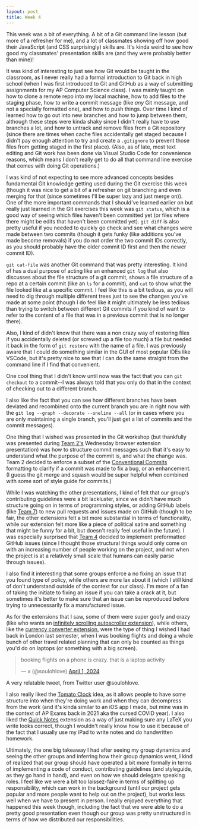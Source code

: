 ```yaml
---
layout: post
title: Week 4
---
```


This week was a bit of everything. A bit of a Git command line lesson (but more of a refresher for me), and a lot of classmates showing off how good their JavaScript (and CSS surprisingly) skills are. It's kinda weird to see how good my classmates' presentation skills are (and they were probably better than mine)!

<!--more-->

It was kind of interesting to just see how Git would be taught in the classroom, as I never really had a formal introduction to Git back in high school (when I was first introduced to Git and GitHub as a way of submitting assignments for my AP Computer Science class). I was mainly taught on how to clone a remote repo into my local machine, how to add files to the staging phase, how to write a commit message (like *any* Git message, and not a specially formatted one), and how to push things. Over time I kind of learned how to go out into new branches and how to jump between them, although these steps were kinda shaky since I didn't really have to use branches a lot, and how to untrack and remove files from a Git repository (since there are times when cache files accidentally get staged because I didn't pay enough attention to try and create a `.gitignore` to prevent those files from getting staged in the first place). (Also, as of late, most text editing and Git work has been done via Visual Studio Code for convenience reasons, which means I don't really get to do all that command line exercise that comes with doing Git operations.)

I was kind of not expecting to see more advanced concepts besides fundamental Git knowledge getting used during the Git exercise this week (though it was nice to get a bit of a refresher on git branching and even merging for that (since sometimes I'll be super lazy and just merge on)). One of the more important commands that I should've learned earlier on but really just learned in the Git exercises this week was `git status`, which is a good way of seeing which files haven't been committed yet (or files where there might be edits that haven't been committed yet). `git diff` is also pretty useful if you needed to quickly go check and see what changes were made between two commits (though it gets funky (like additions you've made become removals) if you do not order the two commit IDs correctly, as you should probably have the older commit ID first and then the newer commit ID). 

`git cat-file` was another Git command that was pretty interesting. It kind of has a dual purpose of acting like an enhanced `git log` that also discusses about the file structure of a git commit, shows a file structure of a repo at a certain commit (like an `ls` for a commit), and `cat` to show what the file looked like at a specific commit. I feel like this is a bit tedious, as you will need to dig through multiple different trees just to see the changes you've made at some point (though I do feel like it might ultimately be less tedious than trying to switch between different Git commits if you kind of want to refer to the content of a file that was in a previous commit that is no longer there). 

Also, I kind of didn't know that there was a non crazy way of restoring files if you accidentally deleted (or screwed up a file too much) a file but needed it back in the form of `git restore` with the name of a file. I was previously aware that I could do something similar in the GUI of most popular IDEs like VSCode, but it's pretty nice to see that I can do the same straight from the command line if I find that convenient.

One cool thing that I didn't know until now was the fact that you can `git checkout` to a commit--I was always told that you only do that in the context of checking out to a different branch.

I also like the fact that you can see how different branches have been deviated and recombined onto the current branch you are in right now with the `git log --graph --decorate --oneline --all` (or in cases where you are only maintaining a single branch, you'll just get a list of commits and the commit messages).

One thing that I wished was presented in the Git workshop (but thankfully was presented during [Team 2's](https://github.com/ossd-s25/Team2-add-on-ScreenPet) Wednesday browser extension presentation) was how to structure commit messages such that it's easy to understand what the purpose of the commit is, and what the change was. Team 2 decided to enforce a subset of the [Conventional Commits](https://www.conventionalcommits.org/en/v1.0.0/) formatting to clarify if a commit was made to fix a bug, or an enhancement. (I guess the git merge and squash would be super helpful when combined with some sort of style guide for commits.)

While I was watching the other presentations, I kind of felt that our group's contributing guidelines were a bit lackluster, since we didn't have much structure going on in terms of programming styles, or adding GitHub labels (like [Team 7](https://github.com/ossd-s25/Browser-Scroller)) to new pull requests and issues made on GitHub (though to be fair, the other extensions felt a bit more substantial in terms of functionality, while our extension felt more like a piece of political satire and something that might be funny for a bit, but doesn't really feel useful in the future). I was especially surprised that [Team 4](https://github.com/ossd-s25/Meowtivation) decided to implement preformatted GitHub issues (since I thought those structural things would only come on with an increasing number of people working on the project, and not when the project is at a relatively small scale that humans can easily parse through issues).

I also find it interesting that some groups enforce a no fixing an issue that you found type of policy, while others are more lax about it (which I still kind of don't understand outside of the context for our class). I'm more of a fan of taking the initiate to fixing an issue if you can take a crack at it, but sometimes it's better to make sure that an issue can be reproduced before trying to unnecessarily fix a manufactured issue.

As for the extensions that I saw, some of them were super goofy and crazy (like who wants an [infinitely scrolling autoscroller extension](https://github.com/ossd-s25/Browser-Scroller)), while others, like the [currency converter extension](https://github.com/ossd-s25/Currency-Unit-Converter), were the type of thing I wished I had back in London last semester, when I was booking flights and doing a whole bunch of other travel related planning that can only be counted as things you'd do on laptops (or something with a big screen).

<blockquote class="twitter-tweet"><p lang="en" dir="ltr">booking flights on a phone is crazy. that is a laptop activity</p>&mdash; x (@soulohlove) <a href="https://twitter.com/soulohlove/status/1774882830754959445?ref_src=twsrc%5Etfw">April 1, 2024</a></blockquote> <script async src="https://platform.twitter.com/widgets.js" charset="utf-8"></script>
A very relatable tweet, from Twitter user @soulohlove.

I also really liked the [Tomato Clock](https://github.com/ossd-s25/team-9-add-on) idea, as it allows people to have some structure into when they're doing work and when they can decompress from the work (and it's kinda similar to an iOS app I made, but mine was in the context of AP Exams back in 2021 aka the cursed COVID year). I also liked the [Quick Notes](https://github.com/ossd-s25/Quick-Notes) extension as a way of just making sure any LaTeX you write looks correct, though I wouldn't really know how to use it because of the fact that I usually use my iPad to write notes and do handwritten homework.

Ultimately, the one big takeaway I had after seeing my group dynamics and seeing the other groups and inferring how their group dynamics went, I kind of realized that our group should have operated a bit more formally in terms of implementing a code of conduct, contributing guidelines (and styleguide, as they go hand in hand), and even on how we should delegate speaking roles. I feel like we were a bit too laissez-faire in terms of splitting up responsibility, which can work in the background (until our project gets popular and more people want to help out on the project), but works less well when we have to present in person. I really enjoyed everything that happened this week though, including the fact that we were able to do a pretty good presentation even though our group was pretty unstructured in terms of how we distributed our responsibilities.